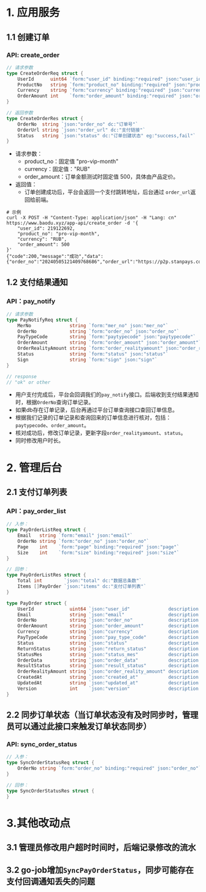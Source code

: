 # 1. 应用服务
## 1.1 创建订单
### API: create_order

```go
// 请求参数
type CreateOrderReq struct {
	UserId      uint64 `form:"user_id" binding:"required" json:"user_id" dc:"用户ID"`
	ProductNo   string `form:"product_no" binding:"required" json:"product_no" dc:"产品编码"`
	Currency    string `form:"currency" binding:"required" json:"currency" dc:"货币类型"`
	OrderAmount int    `form:"order_amount" binding:"required" json:"order_amount" dc:"订单金额"`
}

// 返回参数
type CreateOrderRes struct {
	OrderNo  string `json:"order_no" dc:"订单号"`
	OrderUrl string `json:"order_url" dc:"支付链接"`
	Status   string `json:"status" dc:"订单创建状态" eg:"success,fail"`
}
```
- 请求参数：
  - product_no：固定值 "pro-vip-month"
  - currency：固定值："RUB"
  - order_amount：订单金额测试时固定值 500，具体由产品定价。
- 返回值：
  - 订单创建成功后，平台会返回一个支付跳转地址，后台通过 `order_url`返回给前端。

```shell
# 示例
curl -X POST -H "Content-Type: application/json" -H "Lang: cn" https://www.baodu.xyz/app-api/create_order -d '{
    "user_id": 219122692,
    "product_no": "pro-vip-month",
    "currency": "RUB",
    "order_amount": 500
}'
{"code":200,"message":"成功","data":{"order_no":"20240505121409768686","order_url":"https://p2p.stanpays.com/SP1787093433727455232","status":"success"}}
```

## 1.2 支付结果通知
### API：pay_notify
```go
// 请求参数
type PayNotifyReq struct {
	MerNo              string `form:"mer_no" json:"mer_no"`                           
	OrderNo            string `form:"order_no" json:"order_no"`                       
	PayTypeCode        string `form:"paytypecode" json:"paytypecode"`                 
	OrderAmount        string `form:"order_amount" json:"order_amount"`              
	OrderRealityAmount string `form:"order_realityamount" json:"order_realityamount"`
	Status             string `form:"status" json:"status"`
	Sign               string `form:"sign" json:"sign"`
}

// response
// "ok" or other
```
- 用户支付完成后，平台会回调我们的`pay_notify`接口。后端收到支付结果通知时，根据`OrderNo`查询订单记录。
- 如果db存在订单记录，后台再通过平台订单查询接口查回订单信息。
- 根据我们记录的订单记录和查询回来的订单信息进行核对，包括：`paytypecode`、`order_amount`。
- 核对成功后，修改订单记录，更新字段`order_realityamount`、`status`。
- 同时修改用户时长。

# 2. 管理后台
## 2.1 支付订单列表
### API：pay_order_list
```go
// 入参：
type PayOrderListReq struct {
	Email   string `form:"email" json:"email"`
	OrderNo string `form:"order_no" json:"order_no"`
	Page    int    `form:"page" binding:"required" json:"page"`
	Size    int    `form:"size" binding:"required" json:"size"`
}

// 回参：
type PayOrderListRes struct {
	Total int        `json:"total" dc:"数据总条数"`
	Items []PayOrder `json:"items" dc:"支付订单列表"`
}

type PayOrder struct {
	UserId             uint64 `json:"user_id"              description:"用户uid"`
	Email              string `json:"email"                description:"用户邮箱"`
	OrderNo            string `json:"order_no"             description:"订单号"`
	OrderAmount        string `json:"order_amount"         description:"交易金额"`
	Currency           string `json:"currency"             description:"交易币种"`
	PayTypeCode        string `json:"pay_type_code"        description:"支付类型编码"`
	Status             string `json:"status"               description:"状态"`
	ReturnStatus       string `json:"return_status"        description:"支付平台返回的结果"`
	StatusMes          string `json:"status_mes"           description:"状态描述"`
	OrderData          string `json:"order_data"           description:"创建订单时支付平台返回的信息"`
	ResultStatus       string `json:"result_status"        description:"查询结果，实际订单状态"`
	OrderRealityAmount string `json:"order_reality_amount" description:"实际交易金额"`
	CreatedAt          string `json:"created_at"           description:"创建时间"`
	UpdatedAt          string `json:"updated_at"           description:"更新时间"`
	Version            int    `json:"version"              description:"数据版本号"`
}
```

## 2.2 同步订单状态（当订单状态没有及时同步时，管理员可以通过此接口来触发订单状态同步）
### API: sync_order_status
```go
// 入参：
type SyncOrderStatusReq struct {
	OrderNo string `form:"order_no" binding:"required" json:"order_no"`
}

// 回参：
type SyncOrderStatusRes struct {
}
```

# 3.其他改动点
## 3.1 管理员修改用户超时时间时，后端记录修改的流水
## 3.2 go-job增加`SyncPayOrderStatus`，同步可能存在支付回调通知丢失的问题
